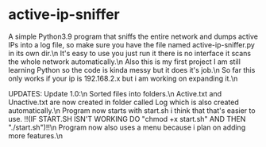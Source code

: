 # active-ip-sniffer
A simple Python3.9 program that sniffs the entire network and dumps active IPs into a log file, so make sure you have the file named active-ip-sniffer.py in its own dir.\n
It's easy to use you just run it there is no interface it scans the whole network automatically.\n
Also this is my first project I am still learning Python so the code is kinda messy but it does it's job.\n
So far this only works if your ip is 192.168.2.x but i am working on expanding it.\n


UPDATES:
Update 1.0:\n
  Sorted files into folders.\n
  Active.txt and Unactive.txt are now created in folder called Log which is also created automatically.\n
  Program now starts with start.sh i think that that's easier to use. !!(IF START.SH ISN'T WORKING DO "chmod +x start.sh" AND THEN "./start.sh")!!\n
  Program now also uses a menu because i plan on adding more features.\n
